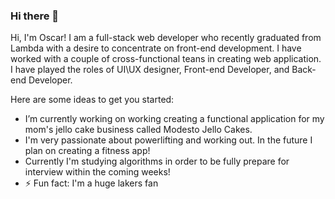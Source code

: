 ### Hi there 👋

Hi, I'm Oscar! I am a full-stack web developer who recently graduated from Lambda with a desire to concentrate on front-end development. I have worked with a couple of cross-functional teans in creating web application. I have played the roles of UI\UX designer, Front-end Developer, and Back-end Developer.

Here are some ideas to get you started:

- I’m currently working on working creating a functional application for my mom's jello cake business called Modesto Jello Cakes.
- I'm very passionate about powerlifting and working out. In the future I plan on creating a fitness app!
- Currently I'm studying algorithms in order to be fully prepare for interview within the coming weeks!
- ⚡ Fun fact: I'm a huge lakers fan
